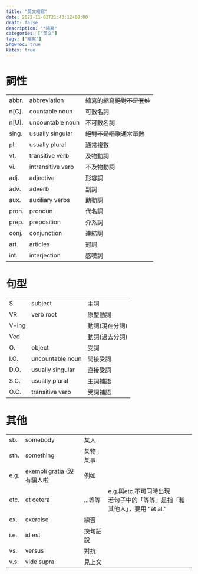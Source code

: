 ```yaml
---
title: "英文縮寫"
date: 2022-11-02T21:43:12+08:00
draft: false
description: "*縮寫"
categories: ["英文"]
tags: ["縮寫"]
ShowToc: true
katex: true
---
```


# 詞性
<table>
  <tr>
    <td>abbr.</td>
    <td>abbreviation</td>
    <td>縮寫的縮寫<s>絕對不是套娃</s></td>
  </tr>
  <tr>
    <td>n[C].</td>
    <td>countable noun</td>
    <td>可數名詞</td>
  </tr>
  <tr>
    <td>n[U].</td>
    <td>uncountable noun</td>
    <td>不可數名詞</td>
  </tr>
  <tr>
    <td>sing.</td>
    <td>usually singular</td>
    <td><s>絕對不是唱歌</s>通常單數</td>
  </tr>
  <tr>
    <td>pl.</td>
    <td>usually plural</td>
    <td>通常複數</td>
  </tr>
  <tr>
    <td>vt.</td>
    <td>transitive verb</td>
    <td>及物動詞</td>
  </tr>
  <tr>
    <td>vi.</td>
    <td>intransitive verb</td>
    <td>不及物動詞</td>
  </tr>
  <tr>
    <td>adj.</td>
    <td>adjective</td>
    <td>形容詞</td>
  </tr>
  <tr>
    <td>adv.</td>
    <td>adverb</td>
    <td>副詞</td>
  </tr>
  <tr>
    <td>aux.</td>
    <td>auxiliary verbs</td>
    <td>助動詞</td>
  </tr>
  <tr>
    <td>pron.</td>
    <td>pronoun</td>
    <td>代名詞</td>
  </tr>
  <tr>
    <td>prep.</td>
    <td>preposition</td>
    <td>介系詞</td>
  </tr>
  <tr>
    <td>conj.</td>
    <td>conjunction</td>
    <td>連結詞</td>
  </tr>
  <tr>
    <td>art.</td>
    <td>articles</td>
    <td>冠詞</td>
  </tr>
  <tr>
    <td>int.</td>
    <td>interjection</td>
    <td>感嘆詞</td>
  </tr>
</table>

# 句型
<table>
  <tr>
    <td>S.</td>
    <td>subject</td>
    <td>主詞</td>
  </tr>
  <tr>
    <td>VR</td>
    <td>verb root</td>
    <td>原型動詞</td>
  </tr>
  <tr>
    <td>V-ing</td>
    <td></td>
    <td>動詞(現在分詞)</td>
  </tr>
  <tr>
    <td>Ved</td>
    <td></td>
    <td>動詞(過去分詞)</td>
  </tr>
  <tr>
    <td>O.</td>
    <td>object</td>
    <td>受詞</td>
  </tr>
  <tr>
    <td>I.O.</td>
    <td>uncountable noun</td>
    <td>間接受詞</td>
  </tr>
  <tr>
    <td>D.O.</td>
    <td>usually singular</td>
    <td>直接受詞</td>
  </tr>
  <tr>
    <td>S.C.</td>
    <td>usually plural</td>
    <td>主詞補語</td>
  </tr>
  <tr>
    <td>O.C.</td>
    <td>transitive verb</td>
    <td>受詞補語</td>
  </tr>
</table>

# 其他
<table>
  <tr>
    <td>sb.</td>
    <td>somebody</td>
    <td>某人</td>
    <td></td>
  </tr>
  <tr>
    <td>sth.</td>
    <td>something</td>
    <td>某物 ; 某事</td>
    <td></td>
  </tr>
  <tr>
    <td>e.g.</td>
    <td>exempli gratia (沒有騙人啦</td>
    <td>例如</td>
    <td></td>
  </tr>
  <tr>
    <td>etc.</td>
    <td>et cetera</td>
    <td>...等等</td>
    <td><red>e.g.與etc.不可同時出現</red></br>若句子中的「等等」是指「和其他人」，要用 “et al.”</td>
  </tr>
  <tr>
    <td>ex.</td>
    <td>exercise</td>
    <td>練習</td>
    <td></td>
  </tr>
  <tr>
    <td>i.e.</td>
    <td>id est</td>
    <td>換句話說</td>
    <td></td>
  </tr>
  <tr>
    <td>vs.</td>
    <td>versus</td>
    <td>對抗</td>
    <td></td>
  </tr>
  <tr>
    <td>v.s.</td>
    <td>vide supra</td>
    <td>見上文</td>
    <td></td>
  </tr>
</table>